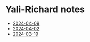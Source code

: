 # Yali-Richard notes
- [2024-04-09](/yali/2024-04-09.md)
- [2024-04-02](/yali/2024-04-02.md)
- [2024-03-19](/yali/2024-03-19.md)

<!-- # Joel-Yali-Richard notes -->
<!-- - [2024-03-20](/joel/2024-03-20.md) -->
